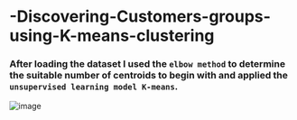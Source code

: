 # -Discovering-Customers-groups-using-K-means-clustering

### After loading the dataset I used the ```elbow method``` to determine the suitable number of centroids to begin with and applied the ```unsupervised learning model K-means```.


![image](https://github.com/Sayed73/-Discovering-Customers-groups-using-K-means-clustering/assets/105808002/e21f6f0e-0e99-43a3-b259-86cbc9a67241)
